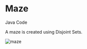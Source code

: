 # Maze
Java Code

A maze is created using Disjoint Sets.

![maze](https://user-images.githubusercontent.com/25896976/34370426-9affc72c-ea89-11e7-8a29-cd82242d5c7c.PNG)
